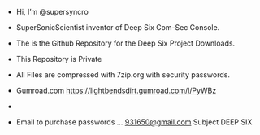 -  Hi, I’m @supersyncro
-  SuperSonicScientist inventor of Deep Six Com-Sec Console.
-  The is the Github Repository for the Deep Six Project Downloads.
-  This Repository is Private
-  All Files are compressed with 7zip.org with security passwords.
-  Gumroad.com https://lightbendsdirt.gumroad.com/l/PyWBz   
-  

- Email to purchase passwords ... 931650@gmail.com Subject DEEP SIX

<!---
supersyncro/supersyncro is a ✨ special ✨ repository because its `README.md` (this file) appears on your GitHub profile.
You can click the Preview link to take a look at your changes.
--->
